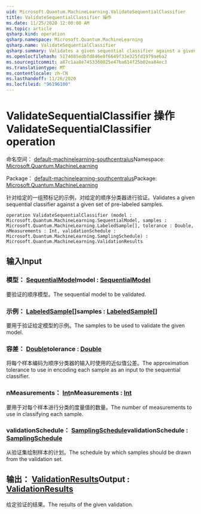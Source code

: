 ```yaml
---
uid: Microsoft.Quantum.MachineLearning.ValidateSequentialClassifier
title: ValidateSequentialClassifier 操作
ms.date: 11/25/2020 12:00:00 AM
ms.topic: article
qsharp.kind: operation
qsharp.namespace: Microsoft.Quantum.MachineLearning
qsharp.name: ValidateSequentialClassifier
qsharp.summary: Validates a given sequential classifier against a given set of pre-labeled samples.
ms.openlocfilehash: 5174085edbfd846e8f6649f33e325fd1979ae6a2
ms.sourcegitcommit: a87c1aa8e7453360025e47ba614f25b02ea84ec3
ms.translationtype: MT
ms.contentlocale: zh-CN
ms.lasthandoff: 11/26/2020
ms.locfileid: "96196100"
---
```

# <a name="validatesequentialclassifier-operation"></a><span data-ttu-id="05163-102">ValidateSequentialClassifier 操作</span><span class="sxs-lookup"><span data-stu-id="05163-102">ValidateSequentialClassifier operation</span></span>

<span data-ttu-id="05163-103">命名空间： [default-machinelearning-southcentralus](xref:Microsoft.Quantum.MachineLearning)</span><span class="sxs-lookup"><span data-stu-id="05163-103">Namespace: [Microsoft.Quantum.MachineLearning](xref:Microsoft.Quantum.MachineLearning)</span></span>

<span data-ttu-id="05163-104">Package： [default-machinelearning-southcentralus](https://nuget.org/packages/Microsoft.Quantum.MachineLearning)</span><span class="sxs-lookup"><span data-stu-id="05163-104">Package: [Microsoft.Quantum.MachineLearning](https://nuget.org/packages/Microsoft.Quantum.MachineLearning)</span></span>


<span data-ttu-id="05163-105">针对给定的一组预标记的示例，对给定的顺序分类器进行验证。</span><span class="sxs-lookup"><span data-stu-id="05163-105">Validates a given sequential classifier against a given set of pre-labeled samples.</span></span>

```qsharp
operation ValidateSequentialClassifier (model : Microsoft.Quantum.MachineLearning.SequentialModel, samples : Microsoft.Quantum.MachineLearning.LabeledSample[], tolerance : Double, nMeasurements : Int, validationSchedule : Microsoft.Quantum.MachineLearning.SamplingSchedule) : Microsoft.Quantum.MachineLearning.ValidationResults
```


## <a name="input"></a><span data-ttu-id="05163-106">输入</span><span class="sxs-lookup"><span data-stu-id="05163-106">Input</span></span>

### <a name="model--sequentialmodel"></a><span data-ttu-id="05163-107">模型： [SequentialModel](xref:Microsoft.Quantum.MachineLearning.SequentialModel)</span><span class="sxs-lookup"><span data-stu-id="05163-107">model : [SequentialModel](xref:Microsoft.Quantum.MachineLearning.SequentialModel)</span></span>

<span data-ttu-id="05163-108">要验证的顺序模型。</span><span class="sxs-lookup"><span data-stu-id="05163-108">The sequential model to be validated.</span></span>


### <a name="samples--labeledsample"></a><span data-ttu-id="05163-109">示例： [LabeledSample](xref:Microsoft.Quantum.MachineLearning.LabeledSample)[]</span><span class="sxs-lookup"><span data-stu-id="05163-109">samples : [LabeledSample](xref:Microsoft.Quantum.MachineLearning.LabeledSample)[]</span></span>

<span data-ttu-id="05163-110">要用于验证给定模型的示例。</span><span class="sxs-lookup"><span data-stu-id="05163-110">The samples to be used to validate the given model.</span></span>


### <a name="tolerance--double"></a><span data-ttu-id="05163-111">容差： [Double](xref:microsoft.quantum.lang-ref.double)</span><span class="sxs-lookup"><span data-stu-id="05163-111">tolerance : [Double](xref:microsoft.quantum.lang-ref.double)</span></span>

<span data-ttu-id="05163-112">将每个样本编码为顺序分类器的输入时使用的近似值公差。</span><span class="sxs-lookup"><span data-stu-id="05163-112">The approximation tolerance to use in encoding each sample as an input to the sequential classifier.</span></span>


### <a name="nmeasurements--int"></a><span data-ttu-id="05163-113">nMeasurements： [Int](xref:microsoft.quantum.lang-ref.int)</span><span class="sxs-lookup"><span data-stu-id="05163-113">nMeasurements : [Int](xref:microsoft.quantum.lang-ref.int)</span></span>

<span data-ttu-id="05163-114">要用于对每个样本进行分类的度量值的数量。</span><span class="sxs-lookup"><span data-stu-id="05163-114">The number of measurements to use in classifying each sample.</span></span>


### <a name="validationschedule--samplingschedule"></a><span data-ttu-id="05163-115">validationSchedule： [SamplingSchedule](xref:Microsoft.Quantum.MachineLearning.SamplingSchedule)</span><span class="sxs-lookup"><span data-stu-id="05163-115">validationSchedule : [SamplingSchedule](xref:Microsoft.Quantum.MachineLearning.SamplingSchedule)</span></span>

<span data-ttu-id="05163-116">从验证集绘制样本的计划。</span><span class="sxs-lookup"><span data-stu-id="05163-116">The schedule by which samples should be drawn from the validation set.</span></span>



## <a name="output--validationresults"></a><span data-ttu-id="05163-117">输出： [ValidationResults](xref:Microsoft.Quantum.MachineLearning.ValidationResults)</span><span class="sxs-lookup"><span data-stu-id="05163-117">Output : [ValidationResults](xref:Microsoft.Quantum.MachineLearning.ValidationResults)</span></span>

<span data-ttu-id="05163-118">给定验证的结果。</span><span class="sxs-lookup"><span data-stu-id="05163-118">The results of the given validation.</span></span>